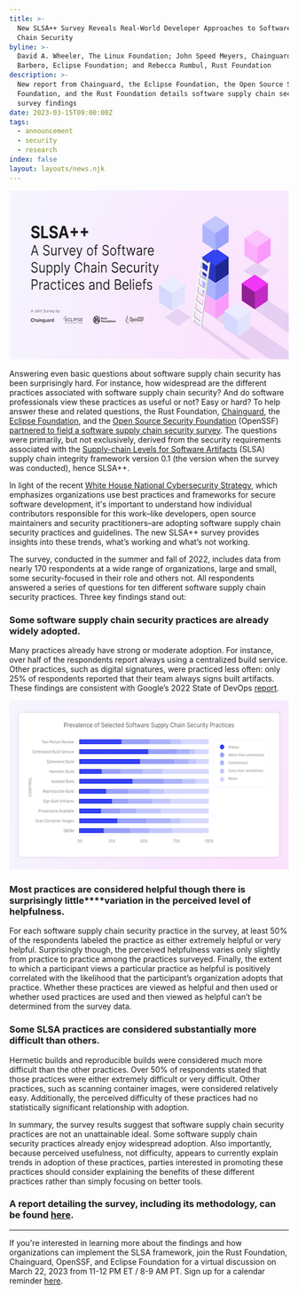 ```yaml
---
title: >-
  New SLSA++ Survey Reveals Real-World Developer Approaches to Software Supply
  Chain Security
byline: >-
  David A. Wheeler, The Linux Foundation; John Speed Meyers, Chainguard; Mikaël
  Barbero, Eclipse Foundation; and Rebecca Rumbul, Rust Foundation
description: >-
  New report from Chainguard, the Eclipse Foundation, the Open Source Security
  Foundation, and the Rust Foundation details software supply chain security
  survey findings
date: 2023-03-15T09:00:00Z
tags:
  - announcement
  - security
  - research
index: false
layout: layouts/news.njk
---
```

<img src="/img/news/2023-03-15-slsa-survey/slsa-social-card.png" width="580" height="304" title="SLSA++ — A Survey of Software Supply Chain Security Practices &amp; Beliefs" />

Answering even basic questions about software supply chain security has been surprisingly hard. For instance, how widespread are the different practices associated with software supply chain security? And do software professionals view these practices as useful or not? Easy or hard? To help answer these and related questions, the Rust Foundation,&nbsp;<a target="_blank" rel="noopener" href="https://www.chainguard.dev/">Chainguard</a>, the [<u>Eclipse Foundation</u>](https://www.eclipse.org/org/foundation/), and the [<u>Open Source Security Foundation</u>](https://openssf.org/) (OpenSSF) [<u>partnered to field a software supply chain security survey</u>](https://uploads-ssl.webflow.com/6228fdbc6c97145dad2a9c2b/640b6a455617000890bd79ba_SLSA%2B%2BWhitepaper_Design_Final.pdf). The questions were primarily, but not exclusively, derived from the security requirements associated with the [<u>Supply-chain Levels for Software Artifacts</u>](https://slsa.dev/) (SLSA) supply chain integrity framework version 0.1 (the version when the survey was conducted), hence SLSA++.&nbsp;

In light of the recent [<u>White House National Cybersecurity Strategy</u>](https://www.whitehouse.gov/briefing-room/statements-releases/2023/03/02/fact-sheet-biden-harris-administration-announces-national-cybersecurity-strategy/), which emphasizes organizations use best practices and frameworks for secure software development, it's important to understand how individual contributors responsible for this work–like developers, open source maintainers and security practitioners–are adopting software supply chain security practices and guidelines. The new SLSA++ survey provides insights into these trends, what’s working and what’s not working.&nbsp;

The survey, conducted in the summer and fall of 2022, includes data from nearly 170 respondents at a wide range of organizations, large and small, some security-focused in their role and others not. All respondents answered a series of questions for ten different software supply chain security practices. Three key findings stand out:

### **Some software supply chain security practices are already widely adopted.**

Many practices already have strong or moderate adoption. For instance, over half of the respondents report always using a centralized build service. Other practices, such as digital signatures, were practiced less often: only 25% of respondents reported that their team always signs built artifacts. These findings are consistent with Google’s 2022 State of DevOps [<u>report</u>](https://cloud.google.com/blog/products/devops-sre/dora-2022-accelerate-state-of-devops-report-now-out).

<img src="/img/news/2023-03-15-slsa-survey/slsa-graph.png" width="580" height="304" title="Prevalence of Selected Software Supply Chain Security Practices" />

### **Most practices are considered helpful though there is surprisingly little****variation in the perceived level of helpfulness.**

For each software supply chain security practice in the survey, at least 50% of the respondents labeled the practice as either extremely helpful or very helpful. Surprisingly though, the perceived helpfulness varies only slightly from practice to practice among the practices surveyed. Finally, the extent to which a participant views a particular practice as helpful is positively correlated with the likelihood that the participant’s organization adopts that practice. Whether these practices are viewed as helpful and then used or whether used practices are used and then viewed as helpful can’t be determined from the survey data.&nbsp;

### **Some SLSA practices are considered substantially more difficult than others.**

Hermetic builds and reproducible builds were considered much more difficult than the other practices. Over 50% of respondents stated that those practices were either extremely difficult or very difficult. Other practices, such as scanning container images, were considered relatively easy. Additionally, the perceived difficulty of these practices had no statistically significant relationship with adoption.

In summary, the survey results suggest that software supply chain security practices are not an unattainable ideal. Some software supply chain security practices already enjoy widespread adoption. Also importantly, because perceived usefulness, not difficulty, appears to currently explain trends in adoption of these practices, parties interested in promoting these practices should consider explaining the benefits of these different practices rather than simply focusing on better tools.

### A report detailing the survey, including its methodology, can be found [<u>here</u>](https://uploads-ssl.webflow.com/6228fdbc6c97145dad2a9c2b/640b6a455617000890bd79ba_SLSA%2B%2BWhitepaper_Design_Final.pdf).&nbsp;

---

If you're interested in learning more about the findings and how organizations can implement the SLSA framework, join the Rust Foundation, Chainguard, OpenSSF, and Eclipse Foundation for a virtual discussion on March 22, 2023 from 11-12 PM ET / 8-9 AM PT. Sign up for a calendar reminder [<u>here</u>](https://www.crowdcast.io/c/slsa-practice).